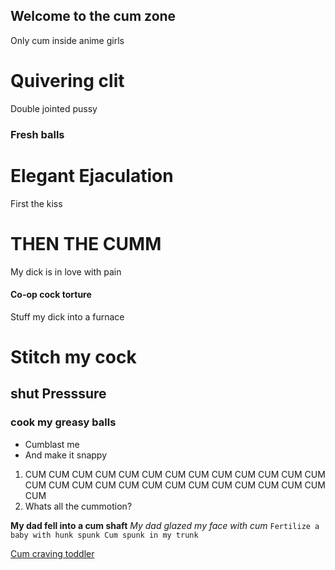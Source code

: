 ## Welcome to the cum zone

Only cum inside anime girls 

# Quivering clit 
Double jointed pussy 

### Fresh balls 

# Elegant Ejaculation 




First the kiss

















# **THEN THE CUMM**

My dick is in love with pain 

#### Co-op cock torture 

Stuff my dick into a furnace 



# Stitch my cock 
## shut Presssure 
### cook my greasy balls 

- Cumblast me
- And make it snappy 

1. CUM CUM CUM CUM CUM CUM CUM CUM CUM CUM CUM CUM CUM CUM CUM CUM CUM CUM CUM CUM CUM CUM CUM CUM CUM CUM CUM 
2. Whats all the cummotion? 

**My dad fell into a cum shaft** _My dad glazed my face with cum_ `Fertilize a baby with hunk spunk Cum spunk in my trunk ` 

[Cum craving toddler ](https://www.kekma.ga/)
